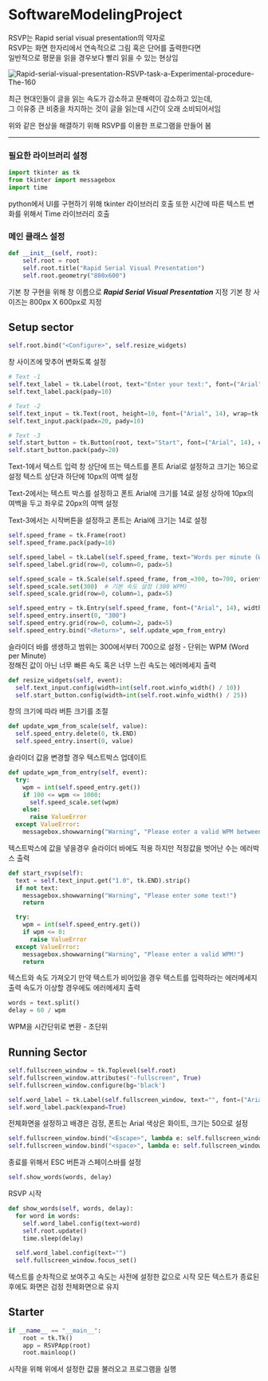 # SoftwareModelingProject

RSVP는 Rapid serial visual presentation의 약자로    
RSVP는 화면 한자리에서 연속적으로 그림 혹은 단어를 출력한다면   
일반적으로 평문을 읽을 경우보다 빨리 읽을 수 있는 현상임



![Rapid-serial-visual-presentation-RSVP-task-a-Experimental-procedure-The-160](https://github.com/user-attachments/assets/b48fbd17-fca9-4c81-8b97-bb4d6cb4a2ae)

최근 현대인들이 글을 읽는 속도가 감소하고 문해력이 감소하고 있는데,   
그 이유중 큰 비중을 차지하는 것이 글을 읽는데 시간이 오래 소비되어서임      

위와 같은 현상을 해결하기 위해 RSVP를 이용한 프로그램을 만들어 봄

***
### 필요한 라이브러리 설정
```python
import tkinter as tk
from tkinter import messagebox
import time
```

python에서 UI를 구현하기 위해 tkinter 라이브러리 호출
또한 시간에 따른 텍스트 변화를 위해서 Time 라이브러리 호출

### 메인 클래스 설정
    

```python
def __init__(self, root):
    self.root = root
    self.root.title("Rapid Serial Visual Presentation")
    self.root.geometry("800x600")
```

기본 창 구현을 위해 창 이름으로 _**Rapid Serial Visual Presentation**_ 지정
기본 창 사이즈는 800px X 600px로 지정

## Setup sector
```python
self.root.bind("<Configure>", self.resize_widgets)
```
창 사이즈에 맞추어 변화도록 설정
```python
# Text -1
self.text_label = tk.Label(root, text="Enter your text:", font=("Arial", 16))
self.text_label.pack(pady=10)

# Text -2 
self.text_input = tk.Text(root, height=10, font=("Arial", 14), wrap=tk.WORD)
self.text_input.pack(padx=20, pady=10)

# Text -3
self.start_button = tk.Button(root, text="Start", font=("Arial", 14), command=self.start_rsvp)
self.start_button.pack(pady=20)
```

Text-1에서 텍스트 입력 창 상단에 뜨는 텍스트를 폰트 Arial로 설정하고 크기는 16으로 설정
텍스트 상단과 하단에 10px의 여백 설정

Text-2에서는 텍스트 박스를 설정하고 폰트 Arial에 크기를 14로 설정
상하에 10px의 여백을 두고 좌우로 20px의 여백 설정

Text-3에서는 시작버튼을 설정하고 폰트는 Arial에 크기는 14로 설정

```python
self.speed_frame = tk.Frame(root)
self.speed_frame.pack(pady=10)

self.speed_label = tk.Label(self.speed_frame, text="Words per minute (WPM):", font=("Arial", 14))
self.speed_label.grid(row=0, column=0, padx=5)

self.speed_scale = tk.Scale(self.speed_frame, from_=300, to=700, orient='horizontal', length=300, command=self.update_wpm_from_scale)
self.speed_scale.set(300)  # 기본 속도 설정 (300 WPM)
self.speed_scale.grid(row=0, column=1, padx=5)

self.speed_entry = tk.Entry(self.speed_frame, font=("Arial", 14), width=5)
self.speed_entry.insert(0, "300")
self.speed_entry.grid(row=0, column=2, padx=5)
self.speed_entry.bind("<Return>", self.update_wpm_from_entry)
```
슬라이더 바를 생생하고 범위는 300에서부터 700으로 설정 - 단위는 WPM (Word per Minute)   
정해진 값이 아닌 너무 빠른 속도 혹은 너무 느린 속도는 에러메세지 출력

```python
def resize_widgets(self, event):
  self.text_input.config(width=int(self.root.winfo_width() / 10))
  self.start_button.config(width=int(self.root.winfo_width() / 25))
```

창의 크기에 따라 버튼 크기를 조절

```python
def update_wpm_from_scale(self, value):
  self.speed_entry.delete(0, tk.END)
  self.speed_entry.insert(0, value)
```
슬라이더 값을 변경할 경우 텍스트박스 업데이트
```python 
def update_wpm_from_entry(self, event):
  try:
    wpm = int(self.speed_entry.get())
    if 100 <= wpm <= 1000:
      self.speed_scale.set(wpm)
    else:
      raise ValueError
  except ValueError:
    messagebox.showwarning("Warning", "Please enter a valid WPM between 100 and 1000.")
```

텍스트박스에 값을 넣을경우 슬라이더 바에도 적용
하지만 적정값을 벗어난 수는 에러박스 출력

```python
def start_rsvp(self):
  text = self.text_input.get("1.0", tk.END).strip()
  if not text:
    messagebox.showwarning("Warning", "Please enter some text!")
    return

  try:
    wpm = int(self.speed_entry.get())
    if wpm <= 0:
      raise ValueError
  except ValueError:
    messagebox.showwarning("Warning", "Please enter a valid WPM!")
    return
```

텍스트와 속도 가져오기
만약 텍스트가 비어있을 경우 텍스트를 입력하라는 에러메세지 출력
속도가 이상할 경우에도 에러메세지 출력


```python
words = text.split()
delay = 60 / wpm
```
WPM을 시간단위로 변환 - 초단위


## Running Sector

```python
self.fullscreen_window = tk.Toplevel(self.root)
self.fullscreen_window.attributes("-fullscreen", True)
self.fullscreen_window.configure(bg='black')

self.word_label = tk.Label(self.fullscreen_window, text="", font=("Arial", 50), fg='white', bg='black')
self.word_label.pack(expand=True)
```
전체화면을 설정하고 배경은 검정, 폰트는 Arial 색상은 화이트, 크기는 50으로 설정

```python
self.fullscreen_window.bind("<Escape>", lambda e: self.fullscreen_window.destroy())
self.fullscreen_window.bind("<space>", lambda e: self.fullscreen_window.destroy())
```

종료를 위해서 ESC 버튼과 스페이스바를 설정

```python
self.show_words(words, delay)
```
RSVP 시작

```python
def show_words(self, words, delay):
  for word in words:
    self.word_label.config(text=word)
    self.root.update()
    time.sleep(delay)
        
  self.word_label.config(text="")
  self.fullscreen_window.focus_set()
```
텍스트를 순차적으로 보여주고 속도는 사전에 설정한 값으로 시작
모든 텍스트가 종료된 후에도 화면은 검정 전체화면으로 유지

## Starter
```python
if __name__ == "__main__":
    root = tk.Tk()
    app = RSVPApp(root)
    root.mainloop()
```
시작을 위해 위에서 설정한 값을 불러오고 프로그램을 실행
















